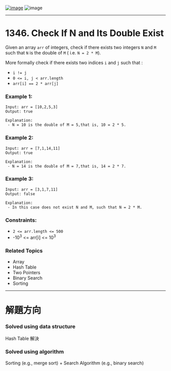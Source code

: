 [![image](https://img.shields.io/badge/Leetcode-Link-blue?logo=leetcode)](https://leetcode.com/problems/check-if-n-and-its-double-exist/)
![image](https://img.shields.io/badge/Difficulty-Easy-green)

---

# 1346. Check If N and Its Double Exist

Given an array `arr` of integers, check if there exists two integers `N` and `M` such that `N` is the double of `M` ( i.e. `N = 2 * M`).

More formally check if there exists two indices `i` and `j` such that :

- `i != j`
- `0 <= i, j < arr.length`
- `arr[i] == 2 * arr[j]`

### Example 1:

```
Input: arr = [10,2,5,3]
Output: true

Explanation: 
 - N = 10 is the double of M = 5,that is, 10 = 2 * 5.
```

### Example 2:

```
Input: arr = [7,1,14,11]
Output: true

Explanation:
 - N = 14 is the double of M = 7,that is, 14 = 2 * 7.
```

### Example 3:

```
Input: arr = [3,1,7,11]
Output: false

Explanation:
 - In this case does not exist N and M, such that N = 2 * M.
```

### Constraints:

- `2 <= arr.length <= 500`
- -$10^3$ <= arr[i] <= $10^3$

### Related Topics

- Array
- Hash Table
- Two Pointers
- Binary Search
- Sorting
  
---

# 解題方向

### Solved using data structure

Hash Table 解決

### Solved using algorithm

Sorting (e.g., merge sort) + Search Algorithm (e.g., binary search)